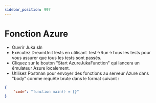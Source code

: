 ```yaml
---
sidebar_position: 997
---
```


# Fonction Azure

- Ouvrir Juka.sln
- Exécutez DreamUnitTests en utilisant Test->Run->Tous les tests pour vous assurer que tous les tests sont passés.
- Cliquez sur le bouton "Start AzureJukaFunction" qui lancera un émulateur Azure localement.
- Utilisez Postman pour envoyer des fonctions au serveur Azure dans "body" comme requête brute dans le format suivant :
```json
{
    "code": "function main() = {}"
}
```
